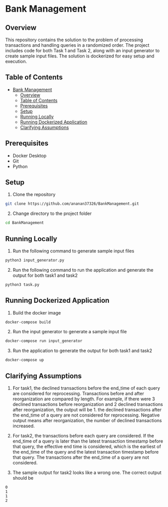 # Bank Management

## Overview

This repository contains the solution to the problem of processing transactions and handling queries in a randomized order. The project includes code for both Task 1 and Task 2, along with an input generator to create sample input files. The solution is dockerized for easy setup and execution.

## Table of Contents

- [Bank Management](#bank-management)
  - [Overview](#overview)
  - [Table of Contents](#table-of-contents)
  - [Prerequisites](#prerequisites)
  - [Setup](#setup)
  - [Running Locally](#running-locally)
  - [Running Dockerized Application](#running-dockerized-application)
  - [Clarifying Assumptions](#clarifying-assumptions)
  

## Prerequisites

- Docker Desktop
- Git
- Python 

## Setup

1. Clone the repository
```bash
git clone https://github.com/ananan37326/BankManagement.git
```

2. Change directory to the project folder
```bash
cd BankManagement
```

## Running Locally

1. Run the following command to generate sample input files
```bash
python3 input_generator.py
```

2. Run the following command to run the application and generate the output for both task1 and task2
```bash
python3 task.py
```

## Running Dockerized Application

1. Build the docker image
```bash
docker-compose build
```

2. Run the input generator to generate a sample input file
```bash
docker-compose run input_generator
```

3. Run the application to generate the output for both task1 and task2
```bash
docker-compose up
```

## Clarifying Assumptions

1. For task1, the declined transactions before the end_time of each query are considered for reprocessing. Transactions before and after reorganization are compared by length. For example, if there were 3 declined transactions before reorganization and 2 declined transactions after reorganization, the output will be 1. the declined transactions after the end_time of a query are not considered for reprocessing. Negative output means after reorganization, the number of declined transactions increased.

2. For task2, the transactions before each query are considered. If the end_time of a query is later than the latest transaction timestamp before that query, the effective end time is considered, which is the earliest of the end_time of the query and the latest transaction timestamp before that query. The transactions after the end_time of a query are not considered. 

3. The sample output for task2 looks like a wrong one. The correct output should be
```
0
1
1
2
```


